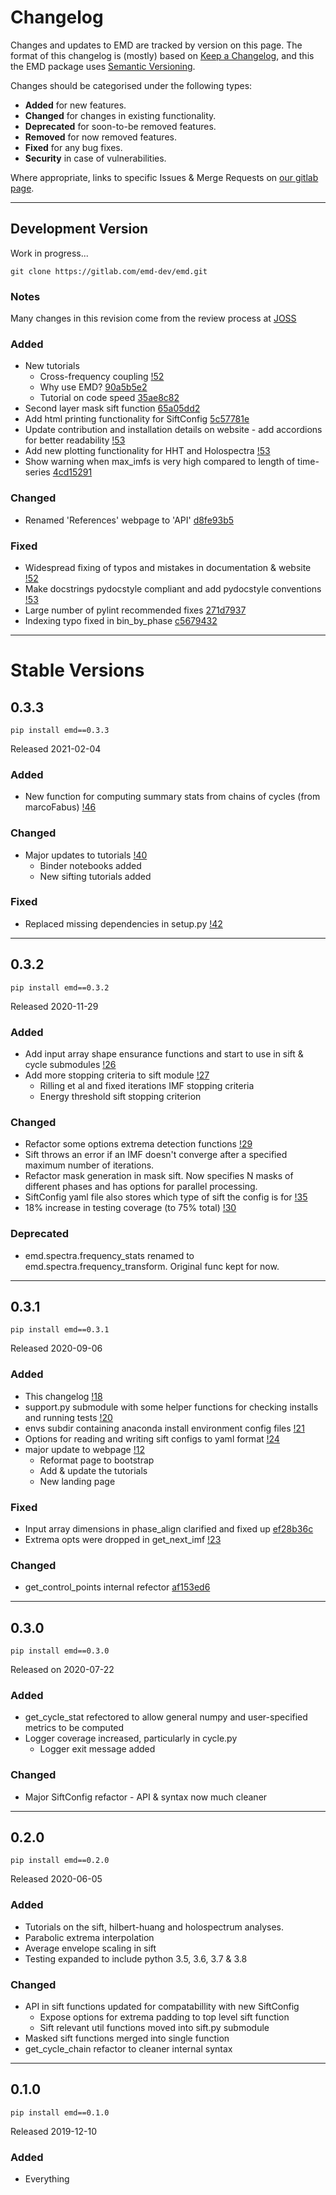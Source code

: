 # Changelog

Changes and updates to EMD are tracked by version on this page.  The format of
this changelog is (mostly) based on [Keep a Changelog](https://keepachangelog.com/en/1.0.0/),
and this the EMD package uses [Semantic Versioning](https://semver.org/spec/v2.0.0.html).

Changes should be categorised under the following types:

- **Added** for new features.
- **Changed** for changes in existing functionality.
- **Deprecated** for soon-to-be removed features.
- **Removed** for now removed features.
- **Fixed** for any bug fixes.
- **Security** in case of vulnerabilities.

Where appropriate, links to specific Issues & Merge Requests on [our gitlab page](https://gitlab.com/emd-dev/emd).

---

## Development Version
Work in progress...

    git clone https://gitlab.com/emd-dev/emd.git

### Notes
Many changes in this revision come from the review process at [JOSS](https://github.com/openjournals/joss-reviews/issues/2977)

### Added
- New tutorials
  - Cross-frequency coupling [!52](https://gitlab.com/emd-dev/emd/-/merge_requests/52)
  - Why use EMD? [90a5b5e2](https://gitlab.com/emd-dev/emd/-/commit/90a5b5e2e4ffdd7634cf63e30836843c920fcaa3)
  - Tutorial on code speed [35ae8c82](https://gitlab.com/emd-dev/emd/-/commit/35ae8c82ab72b9c36d641eb4bef4d1ae7c53b0a5)
- Second layer mask sift function [65a05dd2](https://gitlab.com/emd-dev/emd/-/commit/65a05dd2cf1610508d13a68f6753094f07d67e48)
- Add html printing functionality for SiftConfig [5c57781e](https://gitlab.com/emd-dev/emd/-/commit/5c57781e2e8b92b8d2a7e00ceec8bde064bc412b)
- Update contribution and installation details on website - add accordions for better readability [!53](https://gitlab.com/emd-dev/emd/-/merge_requests/53)
- Add new plotting functionality for HHT and Holospectra [!53](https://gitlab.com/emd-dev/emd/-/merge_requests/53)
- Show warning when max_imfs is very high compared to length of time-series [4cd15291](https://gitlab.com/emd-dev/emd/-/commit/4cd15291c25e082cbb9ffb56a2c3812b6b3d391e)

### Changed
- Renamed 'References' webpage to 'API' [d8fe93b5](https://gitlab.com/emd-dev/emd/-/commit/d8fe93b520c19ce45f3f5a73294074a4b1d75ce5)

### Fixed
- Widespread fixing of typos and mistakes in documentation & website [!52](https://gitlab.com/emd-dev/emd/-/merge_requests/52)
- Make docstrings pydocstyle compliant and add pydocstyle conventions [!53](https://gitlab.com/emd-dev/emd/-/merge_requests/53)
- Large number of pylint recommended fixes [271d7937](https://gitlab.com/emd-dev/emd/-/commit/271d793731fad64902f16323493ee06893002286)
- Indexing typo fixed in bin_by_phase [c5679432](https://gitlab.com/emd-dev/emd/-/commit/c5679432cfcd011965547144aaa936eee1405f62)

---

# Stable Versions

## 0.3.3

    pip install emd==0.3.3
Released 2021-02-04

### Added
- New function for computing summary stats from chains of cycles (from marcoFabus) [!46](https://gitlab.com/emd-dev/emd/-/merge_requests/46)

### Changed
- Major updates to tutorials [!40](https://gitlab.com/emd-dev/emd/-/merge_requests/40)
  - Binder notebooks added
  - New sifting tutorials added

### Fixed
- Replaced missing dependencies in setup.py [!42](https://gitlab.com/emd-dev/emd/-/merge_requests/42)

---

## 0.3.2

    pip install emd==0.3.2
Released 2020-11-29

### Added
- Add input array shape ensurance functions and start to use in sift & cycle submodules  [!26](https://gitlab.com/emd-dev/emd/-/merge_requests/26)
- Add more stopping criteria to sift module [!27](https://gitlab.com/emd-dev/emd/-/merge_requests/26)
  - Rilling et al and fixed iterations IMF stopping criteria
  - Energy threshold sift stopping criterion


### Changed
- Refactor some options extrema detection functions [!29](https://gitlab.com/emd-dev/emd/-/merge_requests/29)
- Sift throws an error if an IMF doesn't converge after a specified maximum number of iterations.
- Refactor mask generation in mask sift. Now specifies N masks of different phases and has options for parallel processing.
- SiftConfig yaml file also stores which type of sift the config is for [!35](https://gitlab.com/emd-dev/emd/-/merge_requests/35)
- 18% increase in testing coverage (to 75% total) [!30](https://gitlab.com/emd-dev/emd/-/merge_requests/30)

### Deprecated
- emd.spectra.frequency_stats renamed to emd.spectra.frequency_transform. Original func kept for now.

---

## 0.3.1

    pip install emd==0.3.1
Released 2020-09-06

### Added
- This changelog [!18](https://gitlab.com/emd-dev/emd/-/merge_requests/18)
- support.py submodule with some helper functions for checking installs and running tests [!20](https://gitlab.com/emd-dev/emd/-/merge_requests/20)
- envs subdir containing anaconda install environment config files [!21](https://gitlab.com/emd-dev/emd/-/merge_requests/21)
- Options for reading and writing sift configs to yaml format [!24](https://gitlab.com/emd-dev/emd/-/merge_requests/24)
- major update to webpage [!12](https://gitlab.com/emd-dev/emd/-/merge_requests/24)
  - Reformat page to bootstrap
  - Add & update the tutorials
  - New landing page

### Fixed
- Input array dimensions in phase_align clarified and fixed up [ef28b36c](https://gitlab.com/emd-dev/emd/-/commit/ef28b36cac8be7224280fd7ba02d25b3f084ab30)
- Extrema opts were dropped in get_next_imf [!23](https://gitlab.com/emd-dev/emd/-/merge_requests/23)

### Changed
- get_control_points internal refector [af153ed6](https://gitlab.com/emd-dev/emd/-/commit/af153ed606601f3963c125329c86710e47c06b45)

---

## 0.3.0

    pip install emd==0.3.0
Released on 2020-07-22

### Added
- get_cycle_stat refectored to allow general numpy and user-specified metrics to be computed
- Logger coverage increased, particularly in cycle.py
  - Logger exit message added

### Changed
- Major SiftConfig refactor - API & syntax now much cleaner

---

## 0.2.0

    pip install emd==0.2.0
Released 2020-06-05

### Added
- Tutorials on the sift, hilbert-huang and holospectrum analyses.
- Parabolic extrema interpolation
- Average envelope scaling in sift
- Testing expanded to include python 3.5, 3.6, 3.7 & 3.8


### Changed
- API in sift functions updated for compatabillity with new SiftConfig
  - Expose options for extrema padding to top level sift function
  - Sift relevant util functions moved into sift.py submodule
- Masked sift functions merged into single function
- get_cycle_chain refactor to cleaner internal syntax

---

## 0.1.0

    pip install emd==0.1.0
Released 2019-12-10

### Added
- Everything

